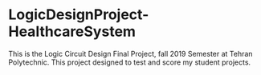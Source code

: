 # LogicDesignProject-HealthcareSystem

This is the Logic Circuit Design Final Project, fall 2019 Semester at Tehran Polytechnic.
This project designed to test and score my student projects.

